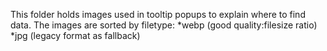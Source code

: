 This folder holds images used in tooltip popups to explain where to find data.
The images are sorted by filetype:
*webp (good quality:filesize ratio)
*jpg (legacy format as fallback)